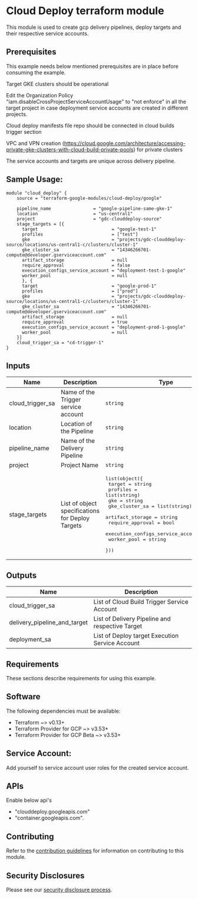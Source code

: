 # Cloud Deploy terraform module

This module is used  to create gcp delivery pipelines, deploy targets and their respective service accounts.

## Prerequisites

This example needs below mentioned prerequisites are in place before consuming the example.

Target GKE clusters should be operational

Edit the Organization Policy "iam.disableCrossProjectServiceAccountUsage" to "not enforce" in all the target project in case deployment service accounts are created in different projects.

Cloud deploy manifests file repo should be connected in cloud builds trigger section

VPC and VPN creation (https://cloud.google.com/architecture/accessing-private-gke-clusters-with-cloud-build-private-pools) for private clusters

The service accounts and targets are unique across delivery pipeline.

## Sample Usage:

```hcl
module "cloud_deploy" {
    source = "terraform-google-modules/cloud-deploy/google"

    pipeline_name                = "google-pipeline-same-gke-1"
    location                     = "us-central1"
    project                      = "gdc-clouddeploy-source"
    stage_targets = [{
      target                            = "google-test-1"
      profiles                          = ["test"]
      gke                               = "projects/gdc-clouddeploy-source/locations/us-central1-c/clusters/cluster-1"
      gke_cluster_sa                    = "14346266701-compute@developer.gserviceaccount.com"
      artifact_storage                  = null
      require_approval                  = false
      execution_configs_service_account = "deployment-test-1-google"
      worker_pool                       = null
      }, {
      target                            = "google-prod-1"
      profiles                          = ["prod"]
      gke                               = "projects/gdc-clouddeploy-source/locations/us-central1-c/clusters/cluster-1"
      gke_cluster_sa                    = "14346266701-compute@developer.gserviceaccount.com"
      artifact_storage                  = null
      require_approval                  = true
      execution_configs_service_account = "deployment-prod-1-google"
      worker_pool                       = null
    }]
    cloud_trigger_sa = "cd-trigger-1"
}
```



<!-- BEGINNING OF PRE-COMMIT-TERRAFORM DOCS HOOK -->
## Inputs

| Name | Description | Type | Default | Required |
|------|-------------|------|---------|:--------:|
| cloud\_trigger\_sa | Name of the Trigger service account | `string` | n/a | yes |
| location | Location of the Pipeline | `string` | n/a | yes |
| pipeline\_name | Name of the Delivery Pipeline | `string` | n/a | yes |
| project | Project Name | `string` | n/a | yes |
| stage\_targets | List of object specifications for Deploy Targets | <pre>list(object({<br>    target                            = string<br>    profiles                          = list(string)<br>    gke                               = string<br>    gke_cluster_sa                    = list(string)<br>    artifact_storage                  = string<br>    require_approval                  = bool<br>    execution_configs_service_account = string<br>    worker_pool                       = string<br>  }))</pre> | n/a | yes |

## Outputs

| Name | Description |
|------|-------------|
| cloud\_trigger\_sa | List of Cloud Build Trigger Service Account |
| delivery\_pipeline\_and\_target | List of Delivery Pipeline and respective Target |
| deployment\_sa | List of Deploy target Execution Service Account |

<!-- END OF PRE-COMMIT-TERRAFORM DOCS HOOK -->

## Requirements

These sections describe requirements for using this example.

## Software

The following dependencies must be available:

* Terraform ~> v0.13+
* Terraform Provider for GCP ~> v3.53+
* Terraform Provider for GCP Beta ~> v3.53+


## Service Account:

Add yourself to service account user roles for the created service account.

## APIs

Enable below api's

* "clouddeploy.googleapis.com"
* "container.googleapis.com".

## Contributing

Refer to the [contribution guidelines](./CONTRIBUTING.md) for
information on contributing to this module.

## Security Disclosures

Please see our [security disclosure process](./SECURITY.md).

